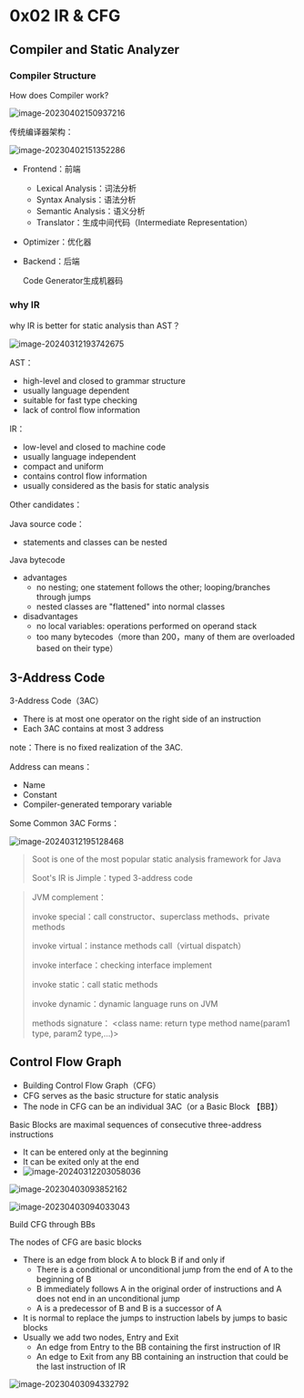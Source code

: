 # 0x02 IR & CFG

## Compiler and Static Analyzer

### Compiler Structure

How does Compiler work?

![image-20230402150937216](../.gitbook/assets/image-20230402150937216.png)

传统编译器架构：

![image-20230402151352286](../.gitbook/assets/image-20230402151352286.png)

* Frontend：前端

  * Lexical Analysis：词法分析
  * Syntax Analysis：语法分析
  * Semantic Analysis：语义分析
  * Translator：生成中间代码（Intermediate Representation）

* Optimizer：优化器

* Backend：后端

  Code Generator生成机器码

### why IR

why IR is better for static analysis than AST？

![image-20240312193742675](./../.gitbook/assets/image-20240312193742675.png)

AST：

* high-level and closed to grammar structure
* usually language dependent
* suitable for fast type checking
* lack of control flow information

IR：

* low-level and closed to machine code
* usually language independent
* compact and uniform
* contains control flow information
* usually considered as the basis for static analysis

Other candidates：

Java source code：

* statements and classes can be nested

Java bytecode

* advantages
  * no nesting; one statement follows the other; looping/branches through jumps
  * nested classes are "flattened" into normal classes
* disadvantages
  * no local variables: operations performed on operand stack
  * too many bytecodes（more than 200，many of them are overloaded based on their type）

## 3-Address Code

3-Address Code（3AC）

* There is at most one operator on the right side of an instruction
* Each 3AC contains at most 3 address

note：There is no fixed realization of the 3AC.

Address can means：

* Name
* Constant
* Compiler-generated temporary variable

Some Common 3AC Forms：

![image-20240312195128468](./../.gitbook/assets/image-20240312195128468.png)

> Soot is one of the most popular static analysis framework for Java
>
> Soot's IR is Jimple：typed 3-address code

> JVM complement：
>
> invoke special：call constructor、superclass methods、private methods
>
> invoke virtual：instance methods call（virtual dispatch）
>
> invoke interface：checking interface implement
>
> invoke static：call static methods
>
> invoke dynamic：dynamic language runs on JVM
>
> methods signature：
> <class name: return type method name(param1 type, param2 type,...)>

## Control Flow Graph

* Building Control Flow Graph（CFG）
* CFG serves as the basic structure for static analysis
* The node in CFG can be an individual 3AC（or a Basic Block 【BB】）

Basic Blocks are maximal sequences of consecutive three-address instructions

* It can be entered only at the beginning
* It can be exited only at the end
* ![image-20240312203058036](./../.gitbook/assets/image-20240312203058036.png)

![image-20230403093852162](../.gitbook/assets/image-20230403093852162.png)

![image-20230403094033043](../.gitbook/assets/image-20230403094033043.png)

Build CFG through BBs

The nodes of CFG are basic blocks

*  There is an edge from block A to block B if and only if
   * There is a conditional or unconditional jump from the end of A to the beginning of B
   * B immediately follows A in the original order of instructions and A does not end in an unconditional jump
   * A is a predecessor of B and B is a successor of A
*  It is normal to replace the jumps to instruction labels by jumps to basic blocks
*  Usually we add two nodes, Entry and Exit
   *  An edge from Entry to the BB containing the first instruction of IR
   *  An edge to Exit from any BB containing an instruction that could be the last instruction of IR

![image-20230403094332792](../.gitbook/assets/image-20230403094332792.png)